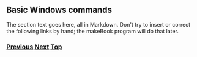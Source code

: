 ## Basic Windows commands

The section text goes here, all in Markdown. Don't try to insert or
correct the following links by hand; the makeBook program will do that
later.

<!-- Link lines generated automatically; do not delete -->

### [<ins>Previous</ins>](Energy%20consumption.md) [<ins>Next</ins>](7.%20Case%20Studies/7.%20Case%20Studies.md) [<ins>Top</ins>](6.%20Management%20and%20Operations.md)
